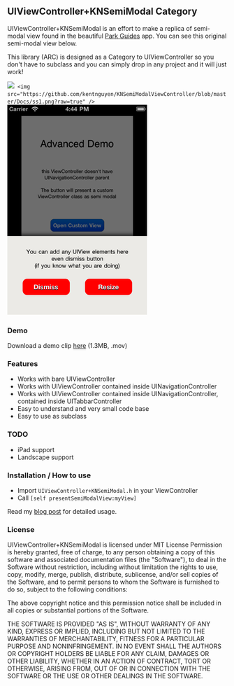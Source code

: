 ## UIViewController+KNSemiModal Category

UIViewController+KNSemiModal is an effort to make a replica of semi-modal view found in the beautiful [Park Guides](http://itunes.apple.com/us/app/national-parks-by-national/id518426085?mt=8) app. You can see this original semi-modal view below.

This library (ARC) is designed as a Category to UIViewController so you don't have to subclass and you can simply drop in any project and it will just work!

<img src="https://github.com/kentnguyen/KNSemiModalViewController/blob/master/Docs/original.png?raw=true" />``
<img src="https://github.com/kentnguyen/KNSemiModalViewController/blob/master/Docs/ss1.png?raw=true" />``
<img src="https://github.com/kentnguyen/KNSemiModalViewController/blob/master/Docs/ss2.png?raw=true" />

### Demo

Download a demo clip [here](https://github.com/kentnguyen/KNSemiModalViewController/blob/master/Docs/KNSemiModalDemo.mov?raw=true) (1.3MB, .mov)

### Features
* Works with bare UIViewController
* Works with UIViewController contained inside UINavigationController
* Works with UIViewController contained inside UINavigationController, contained inside UITabbarController
* Easy to understand and very small code base
* Easy to use as subclass

### TODO
* iPad support
* Landscape support

### Installation / How to use
* Import `UIViewController+KNSemiModal.h` in your ViewController
* Call `[self presentSemiModalView:myView]`

Read my [blog post](http://kentnguyen.com/ios/) for detailed usage.

### License

UIViewController+KNSemiModal is licensed under MIT License
Permission is hereby granted, free of charge, to any person obtaining a copy
of this software and associated documentation files (the "Software"), to deal
in the Software without restriction, including without limitation the rights
to use, copy, modify, merge, publish, distribute, sublicense, and/or sell
copies of the Software, and to permit persons to whom the Software is
furnished to do so, subject to the following conditions:

The above copyright notice and this permission notice shall be included in
all copies or substantial portions of the Software.

THE SOFTWARE IS PROVIDED "AS IS", WITHOUT WARRANTY OF ANY KIND, EXPRESS OR
IMPLIED, INCLUDING BUT NOT LIMITED TO THE WARRANTIES OF MERCHANTABILITY,
FITNESS FOR A PARTICULAR PURPOSE AND NONINFRINGEMENT. IN NO EVENT SHALL THE
AUTHORS OR COPYRIGHT HOLDERS BE LIABLE FOR ANY CLAIM, DAMAGES OR OTHER
LIABILITY, WHETHER IN AN ACTION OF CONTRACT, TORT OR OTHERWISE, ARISING FROM,
OUT OF OR IN CONNECTION WITH THE SOFTWARE OR THE USE OR OTHER DEALINGS IN
THE SOFTWARE.
